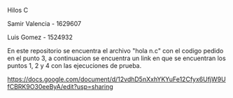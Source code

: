 Hilos C 

Samir Valencia - 1629607

Luis Gomez - 1524932

En este repositorio se encuentra el archivo "hola n.c" con el codigo pedido en el punto 3, a continuacion se encuentra un link en que se encuentran los puntos 1, 2 y 4 con las ejecuciones de prueba. 

https://docs.google.com/document/d/12vdhD5nXxhYKYuFe12Cfyx6UfjW9UfCBRK9O30eeByA/edit?usp=sharing
